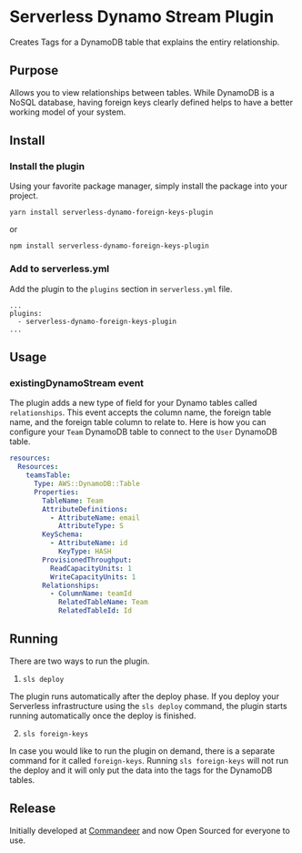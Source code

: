 # Serverless Dynamo Stream Plugin

Creates Tags for a DynamoDB table that explains the entiry relationship.

## Purpose

Allows you to view relationships between tables.  While DynamoDB is a NoSQL database, having
foreign keys clearly defined helps to have a better working model of your system.

## Install

### Install the plugin

Using your favorite package manager, simply install the package into your project.

```
yarn install serverless-dynamo-foreign-keys-plugin
```

or

```
npm install serverless-dynamo-foreign-keys-plugin
```

### Add to serverless.yml

Add the plugin to the `plugins` section in `serverless.yml` file.

```
...
plugins:
  - serverless-dynamo-foreign-keys-plugin
...
```

## Usage

### existingDynamoStream event

The plugin adds a new type of field for your Dynamo tables called `relationships`.
This event accepts the column name, the foreign table name, and the foreign table column to relate to.
Here is how you can configure your `Team` DynamoDB table to connect to the `User` DynamoDB table.

```yaml
resources:
  Resources:
    teamsTable:
      Type: AWS::DynamoDB::Table
      Properties:
        TableName: Team
        AttributeDefinitions:
          - AttributeName: email
            AttributeType: S
        KeySchema:
          - AttributeName: id
            KeyType: HASH
        ProvisionedThroughput:
          ReadCapacityUnits: 1
          WriteCapacityUnits: 1
        Relationships:
          - ColumnName: teamId
            RelatedTableName: Team
            RelatedTableId: Id
```

## Running

There are two ways to run the plugin.

1) `sls deploy`

The plugin runs automatically after the deploy phase.
If you deploy your Serverless infrastructure using the `sls deploy` command,
the plugin starts running automatically once the deploy is finished.

2) `sls foreign-keys`

In case you would like to run the plugin on demand, there is a separate command for it called `foreign-keys`.
Running `sls foreign-keys` will not run the deploy and it will only put the data into the tags for the DynamoDB tables.

## Release

Initially developed at [Commandeer](https://getcommandeer.com) and now Open Sourced for everyone to use.
